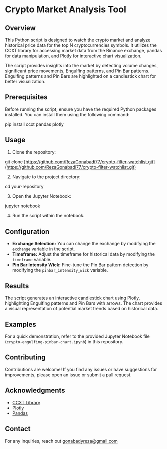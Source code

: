 # Crypto Market Analysis Tool

## Overview

This Python script is designed to watch the crypto market and analyze historical price data for the top N cryptocurrencies symbols. It utilizes the CCXT library for accessing market data from the Binance exchange, pandas for data manipulation, and Plotly for interactive chart visualization.

The script provides insights into the market by detecting volume changes, significant price movements, Engulfing patterns, and Pin Bar patterns. Engulfing patterns and Pin Bars are highlighted on a candlestick chart for better visualization.

## Prerequisites

Before running the script, ensure you have the required Python packages installed. You can install them using the following command:

pip install ccxt pandas plotly

## Usage

1. Clone the repository:

git clone [https://github.com/RezaGonabadi77/crypto-filter-watchlist.git](https://github.com/RezaGonabadi77/crypto-filter-watchlist.git)

2. Navigate to the project directory:

cd your-repository

3. Open the Jupyter Notebook:

jupyter notebook

4. Run the script within the notebook.

## Configuration

- **Exchange Selection:** You can change the exchange by modifying the `exchange` variable in the script.
- **Timeframe:** Adjust the timeframe for historical data by modifying the `timeframe` variable.
- **Pin Bar Intensity Wick:** Fine-tune the Pin Bar pattern detection by modifying the `pinbar_intensity_wick` variable.

## Results

The script generates an interactive candlestick chart using Plotly, highlighting Engulfing patterns and Pin Bars with arrows. The chart provides a visual representation of potential market trends based on historical data.

## Examples

For a quick demonstration, refer to the provided Jupyter Notebook file (`crypto-engulfing-pinbar-chart.ipynb`) in this repository.

## Contributing

Contributions are welcome! If you find any issues or have suggestions for improvements, please open an issue or submit a pull request.

## Acknowledgments

- [CCXT Library](https://github.com/ccxt/ccxt)
- [Plotly](https://github.com/plotly/plotly.py)
- [Pandas](https://github.com/pandas-dev/pandas)

## Contact

For any inquiries, reach out gonabadyreza@gmail.com
